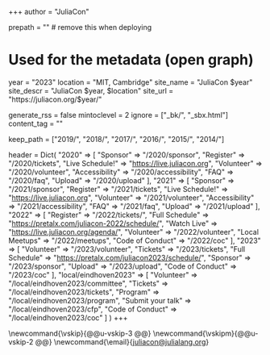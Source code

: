 +++
author = "JuliaCon"

prepath = ""        # remove this when deploying

# Used for the metadata (open graph)
year       = "2023"
location   = "MIT, Cambridge"
site_name  = "JuliaCon $year"
site_descr = "JuliaCon $year, $location"
site_url   = "https://juliacon.org/$year/"

generate_rss = false
mintoclevel = 2
ignore = ["_bk/", "_sbx.html"]
content_tag = ""

keep_path = ["2019/", "2018/", "2017/", "2016/", "2015/", "2014/"]

header = Dict(
    "2020" => [ "Sponsor" => "/2020/sponsor", "Register" => "/2020/tickets", "Live Schedule!" => "https://live.juliacon.org", "Volunteer" => "/2020/volunteer", "Accessibility" => "/2020/accessibility", "FAQ" => "/2020/faq", "Upload" => "/2020/upload" ],
    "2021" => [ "Sponsor" => "/2021/sponsor", "Register" => "/2021/tickets", "Live Schedule!" => "https://live.juliacon.org", "Volunteer" => "/2021/volunteer", "Accessibility" => "/2021/accessibility", "FAQ" => "/2021/faq", "Upload" => "/2021/upload" ],
    "2022" => [ "Register" => "/2022/tickets/", "Full Schedule" => "https://pretalx.com/juliacon-2022/schedule/", "Watch Live" => "https://live.juliacon.org/agenda/", "Volunteer" => "/2022/volunteer", "Local Meetups" => "/2022/meetups", "Code of Conduct" => "/2022/coc" ],
    "2023" => [ "Volunteer" => "/2023/volunteer", "Tickets" => "/2023/tickets", "Full Schedule" => "https://pretalx.com/juliacon2023/schedule/", "Sponsor" => "/2023/sponsor", "Upload" => "/2023/upload", "Code of Conduct" => "/2023/coc" ],
    "local/eindhoven2023" => [ "Volunteer" => "/local/eindhoven2023/committee", "Tickets" => "/local/eindhoven2023/tickets", "Program" => "/local/eindhoven2023/program", "Submit your talk" => "/local/eindhoven2023/cfp", "Code of Conduct" => "/local/eindhoven2023/coc" ]
)
+++

\newcommand{\vskip}{@@u-vskip-3 @@}
\newcommand{\vskipm}{@@u-vskip-2 @@}
\newcommand{\email}{[juliacon@julialang.org](mailto:juliacon@julialang.org)}
